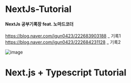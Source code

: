 # NextJs-Tutorial
#### NextJs 공부기록장 feat. 노마드코더

https://blog.naver.com/igun0423/222683903188 _ 기록1 <br/>
https://blog.naver.com/igun0423/222684231128 _ 기록2

![image](https://user-images.githubusercontent.com/44965706/160269714-7fede190-739d-4ee7-b3fb-6eb56560ede4.png)


# Next.js + Typescript Tutorial
